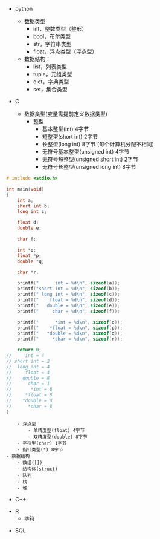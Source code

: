 - python
    - 数据类型
        - int，整数类型（整形）
        - bool，布尔类型
        - str，字符串类型
        - float，浮点类型（浮点型）
    - 数据结构：
        - list，列表类型
        - tuple，元组类型
        - dict，字典类型
        - set，集合类型


- C
    - 数据类型(变量需提前定义数据类型)
        - 整型
            - 基本整型(int) 4字节
            - 短整型(short int) 2字节
            - 长整型(long int) 8字节 (每个计算机分配不相同)
            - 无符号基本整型(unsigned int) 4字节
            - 无符号短整型(unsigned short int) 2字节
            - 无符号长整型(unsigned long int) 8字节
```c
# include <stdio.h>

int main(void)
{
    int a;
    short int b;
    long int c;

    float d;
    double e;

    char f;

    int *o;
    float *p;
    double *q;

    char *r;

    printf("      int = %d\n", sizeof(a));
    printf("short int = %d\n", sizeof(b));
    printf(" long int = %d\n", sizeof(c));
    printf("    float = %d\n", sizeof(d));
    printf("   double = %d\n", sizeof(e));
    printf("     char = %d\n", sizeof(f));

    printf("      *int = %d\n", sizeof(o));
    printf("    *float = %d\n", sizeof(p));
    printf("   *double = %d\n", sizeof(q));
    printf("     *char = %d\n", sizeof(r));

    return 0;
//     int = 4
// short int = 2
//  long int = 4
//     float = 4
//    double = 8
//      char = 1
//       *int = 8
//     *float = 8
//    *double = 8
//      *char = 8
}           


```
        - 浮点型 
            - 单精度型(float) 4字节
            - 双精度型(double) 8字节
        - 字符型(char) 1字节
        - 指针类型(*) 8字节
    - 数据结构
        - 数组([])
        - 结构体(struct)
        - 队列
        - 栈
        - 堆


- C++


* R
    * 字符


- SQL

